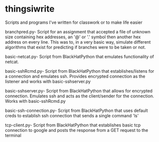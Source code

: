 # thingsiwrite
Scripts and programs I've written for classwork or to make life easier

branchpred.py- Script for an assignment that accepted a file of unknown size containing hex addresses, an '@' or '.' symbol then another hex address on every line. This was to, in a very basic way, simulate different algorithms that exist for predicting if branches were to be taken or not.

basic-netcat.py- Script from BlackHatPython that emulates functionality of netcat.

basic-sshRcmd.py- Script from BlackHatPython that establishes/listens for a connection and emulates ssh. Provides encrypted connection as the listener and works with basic-sshserver.py

basic-sshserver.py- Script from BlackHatPython that allows for encrypted connection. Emulates ssh and acts as the client/sender for the connection. Works with basic-sshRcmd.py

basic-ssh-connection.py- Script from BlackHatPython that uses default creds to establish ssh connection that sends a single command 'ls'

tcp-client.py- Script from BlackHatPython that establishes basic tcp connection to google and posts the response from a GET request to the terminal
